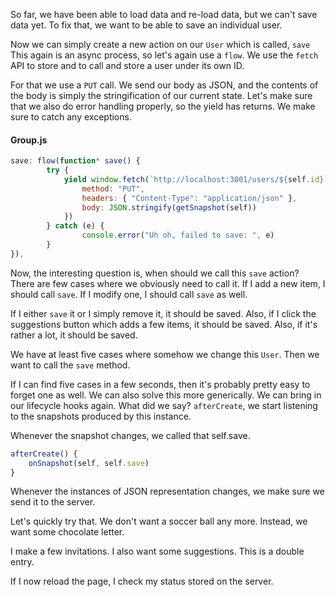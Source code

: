 So far, we have been able to load data and re-load data, but we can't save data yet. To fix that, we want to be able to save an individual user.

Now we can simply create a new action on our `User` which is called, `save` This again is an async process, so let's again use a `flow`. We use the `fetch` API to store and to call and store a user under its own ID.

For that we use a `PUT` call. We send our body as JSON, and the contents of the body is simply the stringification of our current state. Let's make sure that we also do error handling properly, so the yield has returns. We make sure to catch any exceptions.

#### Group.js

```javascript
save: flow(function* save() {
        try {
            yield window.fetch(`http://localhost:3001/users/${self.id}`, {
                method: "PUT",
                headers: { "Content-Type": "application/json" },
                body: JSON.stringify(getSnapshot(self))
            })
        } catch (e) {
                console.error("Uh oh, failed to save: ", e)
        }
}),
```

Now, the interesting question is, when should we call this `save` action? There are few cases where we obviously need to call it. If I add a new item, I should call `save`. If I modify one, I should call `save` as well.

If I either `save` it or I simply remove it, it should be saved. Also, if I click the suggestions button which adds a few items, it should be saved. Also, if it's rather a lot, it should be saved.

We have at least five cases where somehow we change this `User`. Then we want to call the `save` method.

If I can find five cases in a few seconds, then it's probably pretty easy to forget one as well. We can also solve this more generically. We can bring in our lifecycle hooks again. What did we say? `afterCreate`, we start listening to the snapshots produced by this instance.

Whenever the snapshot changes, we called that self.save. 

```javascript
afterCreate() {
    onSnapshot(self, self.save)
}
```

Whenever the instances of JSON representation changes, we make sure we send it to the server.

Let's quickly try that. We don't want a soccer ball any more. Instead, we want some chocolate letter.

I make a few invitations. I also want some suggestions. This is a double entry.

If I now reload the page, I check my status stored on the server.